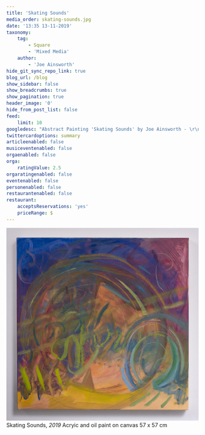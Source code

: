 ```yaml
---
title: 'Skating Sounds'
media_order: skating-sounds.jpg
date: '13:35 13-11-2019'
taxonomy:
    tag:
        - Square
        - 'Mixed Media'
    author:
        - 'Joe Ainsworth'
hide_git_sync_repo_link: true
blog_url: /blog
show_sidebar: false
show_breadcrumbs: true
show_pagination: true
header_image: '0'
hide_from_post_list: false
feed:
    limit: 10
googledesc: "Abstract Painting 'Skating Sounds' by Joe Ainsworth - \r\nAcrylic and oil paint on canvas, 57 x 57 cm"
twittercardoptions: summary
articleenabled: false
musiceventenabled: false
orgaenabled: false
orga:
    ratingValue: 2.5
orgaratingenabled: false
eventenabled: false
personenabled: false
restaurantenabled: false
restaurant:
    acceptsReservations: 'yes'
    priceRange: $
---
```


![](skating-sounds.jpg)
Skating Sounds, _2019_
Acryic and oil paint on canvas
57 x 57 cm

